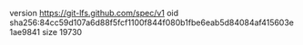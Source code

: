 version https://git-lfs.github.com/spec/v1
oid sha256:84cc59d107a6d88f5fcf1100f844f080b1fbe6eab5d84084af415603e1ae9841
size 19730
